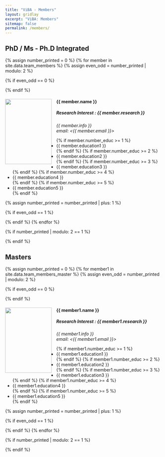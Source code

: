 ```yaml
---
title: "ViBA - Members"
layout: gridlay
excerpt: "ViBA: Members"
sitemap: false
permalink: /members/
---
```


<div class="clearfix">
  <h2>PhD / Ms - Ph.D Integrated</h2>

  {% assign number_printed = 0 %}
  {% for member in site.data.team_members %}
  {% assign even_odd = number_printed | modulo: 2 %}

  {% if even_odd == 0 %}
  <div class="row">
  {% endif %}

  <div class="col-sm-6 clearfix">
    <img src="{{ site.url }}{{ site.baseurl }}/images/teampic/{{ member.photo }}" class="img-responsive" style="width: 150px; height: 210px; object-fit: cover; float: left; margin-right: 15px;" />
    <h4>{{ member.name }}</h4>
    <h5>Research Interest : {{ member.research }}</h5>
    <i>{{ member.info }} <br>email: <{{ member.email }}></i>
    <ul>
      {% if member.number_educ >= 1 %}
      <li>{{ member.education1 }}</li>
      {% endif %}
      {% if member.number_educ >= 2 %}
      <li>{{ member.education2 }}</li>
      {% endif %}
      {% if member.number_educ >= 3 %}
      <li>{{ member.education3 }}</li>
      {% endif %}
      {% if member.number_educ >= 4 %}
      <li>{{ member.education4 }}</li>
      {% endif %}
      {% if member.number_educ >= 5 %}
      <li>{{ member.education5 }}</li>
      {% endif %}
    </ul>
  </div>

  {% assign number_printed = number_printed | plus: 1 %}

  {% if even_odd == 1 %}
  </div>
  <div style="clear: both;"></div>
  {% endif %}
  {% endfor %}

  {% if number_printed | modulo: 2 == 1 %}
  </div>
  <div style="clear: both;"></div>
  {% endif %}
</div>

<div class="clearfix" style="margin-top: 30px;">
  <h2>Masters</h2>

  {% assign number_printed = 0 %}
  {% for member1 in site.data.team_members_master %}
  {% assign even_odd = number_printed | modulo: 2 %}

  {% if even_odd == 0 %}
  <div class="row">
  {% endif %}

  <div class="col-sm-6 clearfix">
    <img src="{{ site.url }}{{ site.baseurl }}/images/teampic/{{ member1.photo }}" class="img-responsive" style="width: 150px; height: 210px; object-fit: cover; float: left; margin-right: 15px;" />
    <h4>{{ member1.name }}</h4>
    <h5>Research Interest : {{ member1.research }}</h5>
    <i>{{ member1.info }} <br>email: <{{ member1.email }}></i>
    <ul>
      {% if member1.number_educ >= 1 %}
      <li>{{ member1.education1 }}</li>
      {% endif %}
      {% if member1.number_educ >= 2 %}
      <li>{{ member1.education2 }}</li>
      {% endif %}
      {% if member1.number_educ >= 3 %}
      <li>{{ member1.education3 }}</li>
      {% endif %}
      {% if member1.number_educ >= 4 %}
      <li>{{ member1.education4 }}</li>
      {% endif %}
      {% if member1.number_educ >= 5 %}
      <li>{{ member1.education5 }}</li>
      {% endif %}
    </ul>
  </div>

  {% assign number_printed = number_printed | plus: 1 %}

  {% if even_odd == 1 %}
  </div>
  <div style="clear: both;"></div>
  {% endif %}
  {% endfor %}

  {% if number_printed | modulo: 2 == 1 %}
  </div>
  <div style="clear: both;"></div>
  {% endif %}
</div>